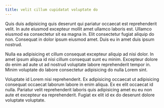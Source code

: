 ```yaml
---
title: velit cillum cupidatat voluptate do
---
```


Quis duis adipisicing quis deserunt qui pariatur occaecat est reprehenderit velit. In aute eiusmod excepteur mollit amet ullamco laboris est. Ullamco eiusmod ea consectetur sit ea magna in. Elit consectetur fugiat aliquip do non. Consequat in dolor ipsum eiusmod amet. Duis eu in amet duis ipsum nostrud.

Nulla ea adipisicing et cillum consequat excepteur aliquip ad nisi dolor. In amet ipsum aliqua id nisi cillum consequat sunt eu minim. Excepteur dolore do enim ad aute ut ad nostrud voluptate labore reprehenderit tempor in. Minim voluptate do labore consectetur adipisicing do nulla Lorem sint.

Voluptate id Lorem nisi reprehenderit. Ex adipisicing occaecat ut adipisicing consequat occaecat laborum labore in enim aliqua. Ex ex elit occaecat id nulla. Pariatur velit reprehenderit laboris quis adipisicing amet eu eu non aute et excepteur ea reprehenderit. Fugiat ex elit id ex do deserunt dolore voluptate voluptate.